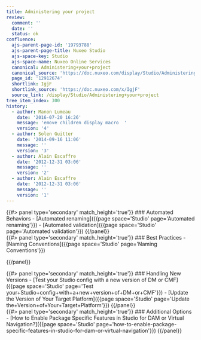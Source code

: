 ```yaml
---
title: Administering your project
review:
  comment: ''
  date: ''
  status: ok
confluence:
  ajs-parent-page-id: '19793788'
  ajs-parent-page-title: Nuxeo Studio
  ajs-space-key: Studio
  ajs-space-name: Nuxeo Online Services
  canonical: Administering+your+project
  canonical_source: 'https://doc.nuxeo.com/display/Studio/Administering+your+project'
  page_id: '12912674'
  shortlink: IgjF
  shortlink_source: 'https://doc.nuxeo.com/x/IgjF'
  source_link: /display/Studio/Administering+your+project
tree_item_index: 300
history:
  - author: Manon Lumeau
    date: '2016-07-20 16:26'
    message: 'emove children display macro  '
    version: '4'
  - author: Solen Guitter
    date: '2014-09-16 11:06'
    message: ''
    version: '3'
  - author: Alain Escaffre
    date: '2012-12-31 03:06'
    message: ''
    version: '2'
  - author: Alain Escaffre
    date: '2012-12-31 03:06'
    message: ''
    version: '1'
---
```

<div class="row" data-equalizer data-equalize-on="medium">
<div class="column medium-6">
{{#> panel type='secondary' match_height='true'}}
### Automated Behaviors
- [Automated renaming]({{page space='Studio' page='Automated renaming'}})
- [Automated validation]({{page space='Studio' page='Automated validation'}})
{{/panel}}
</div>

<div class="column medium-6">
{{#> panel type='secondary' match_height='true'}}
### Best Practices
- [Naming Conventions]({{page space='Studio' page='Naming Conventions'}})

{{/panel}}
</div>
</div>

<div class="row" data-equalizer data-equalize-on="medium">
<div class="column medium-6">
{{#> panel type='secondary' match_height='true'}}
### Handling New Versions
- [Test your Studio config with a new version of DM or CMF]({{page space='Studio' page='Test your+Studio+config+with+a+new+version+of+DM+or+CMF'}})
- [Update the Version of Your Target Platform]({{page space='Studio' page='Update the+Version+of+Your+Target+Platform'}})
{{/panel}}

</div>
<div class="column medium-6">
{{#> panel type='secondary' match_height='true'}}
### Additional Options
- [How to Enable Package Specific Features in Studio for DAM or Virtual Navigation?]({{page space='Studio' page='how-to-enable-package-specific-features-in-studio-for-dam-or-virtual-navigation'}})
{{/panel}}
</div>
</div>
